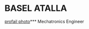 

# BASEL ATALLA

 [profail photo](https://drive.google.com/file/d/1cABQ0vn8lq0S3jdnGsXatA8icMZQeaut/view?usp=sharing)*** Mechatronics Engineer 

